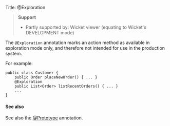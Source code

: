 Title: @Exploration

> **Support**
> 
> * Partly supported by: Wicket viewer (equating to Wicket's DEVELOPMENT mode)

The `@Exploration` annotation marks an action method as available in
exploration mode only, and therefore not intended for use in the
production system. 


For example:

    public class Customer {
        public Order placeNewOrder() { ... }
        @Exploration
        public List<Order> listRecentOrders() { ... }
        ...
    }

    
#### See also

See also the [@Prototype](./Prototype-deprecated.html) annotation.
